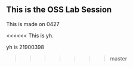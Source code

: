 ## This is the OSS Lab Session
This is made on 0427

<<<<<<
This is yh.

yh is 21900398
>>>>>>> master
